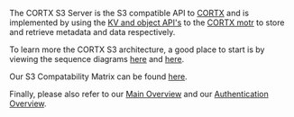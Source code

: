 The CORTX S3 Server is the S3 compatible API to [CORTX](https://github.com/Seagate/cortx) and is 
implemented by using the [KV and object API's](https://github.com/Seagate/cortx-motr/blob/main/motr/client.h) 
to the [CORTX motr](https://github.com/Seagate/cortx-motr) 
to store and retrieve metadata and data respectively.

To learn more the CORTX S3 architecture, a good place to start is by viewing the sequence diagrams [here](sequencediagrams) 
and [here](sequencediagrams/put-object-clovis-ops).

Our S3 Compatability Matrix can be found [here](../s3-supported-api.md).

Finally, please also refer to our [Main Overview](https://github.com/Seagate/cortx/blob/main/doc/be/CORTX-S3OVERVIEW.rst) 
and our [Authentication Overview](https://github.com/Seagate/cortx/blob/main/doc/be/CORTX_S3_IAM_Overview.rst).
